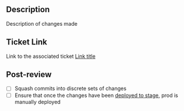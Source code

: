 ## Description

Description of changes made

## Ticket Link

Link to the associated ticket
[Link title](https://openedx.atlassian.net/browse/ENT-XXXX)

## Post-review

* [ ] Squash commits into discrete sets of changes
* [ ] Ensure that once the changes have been [deployed to stage](https://gocd.tools.edx.org/go/pipeline/activity/stage-enterprise_catalog), prod is manually deployed
